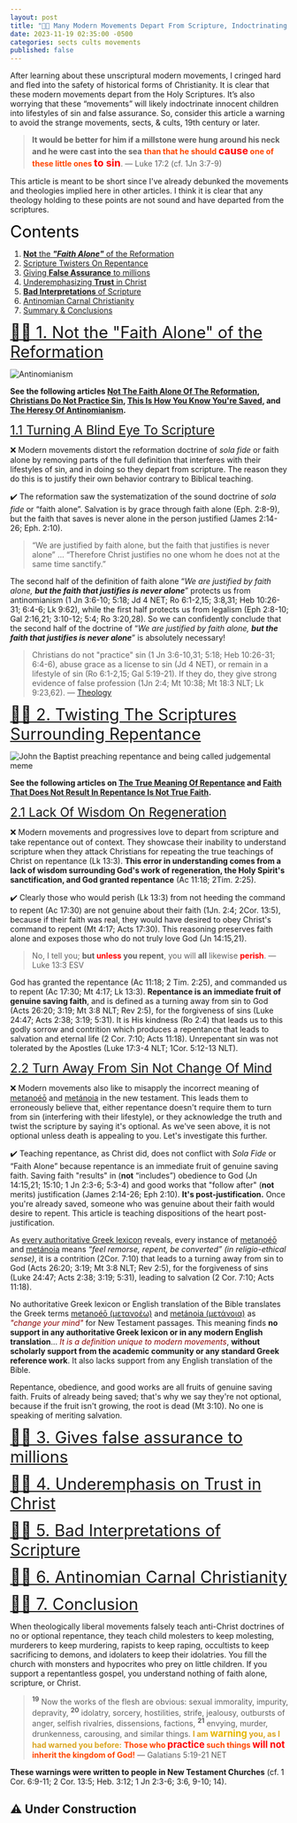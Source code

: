 ```yaml
---
layout: post
title: "🚶📜 Many Modern Movements Depart From Scripture, Indoctrinating Innocent Children Into Unrepentant Lifestyles Of Sin And False Assurance"
date: 2023-11-19 02:35:00 -0500
categories: sects cults movements
published: false
---
```


<!-- 🚶📜 How The 80's \"Free Grace\" Movement Departs From Scripture, Indoctrinating Innocent Children Into Lifestyles Of Sin And False Assurance -->

After learning about these unscriptural modern movements, I cringed hard and fled into the safety of historical forms of Christianity. It is clear that these modern movements depart from the Holy Scriptures. It’s also worrying that these “movements” will likely indoctrinate innocent children into lifestyles of sin and false assurance. So, consider this article a warning to avoid the strange movements, sects, & cults, 19th century or later.

> **It would be better for him if a millstone were hung around his neck and he were cast into the sea** <span style="font-weight:bold;color:orangered;">than that he should <span style="font-size:1.3em;color:red;">cause</span> one of these little ones <span style="font-size:1.3em;color:red;">to sin</span></span>. &mdash; Luke 17:2 (cf. 1Jn 3:7-9)

This article is meant to be short since I've already debunked the movements and theologies implied here in other articles. I think it is clear that any theology holding to these points are not sound and have departed from the scriptures.

<a name="contents" style="font-size:2.1em;color:black;">Contents</a>

1. <a href="#alone">**Not** the ***"Faith Alone"*** of the Reformation</a>
2. <a href="#repent">Scripture Twisters On Repentance</a>
3. <a href="#false">Giving **False Assurance** to millions</a>
4. <a href="#trust">Underemphasizing **Trust** in Christ</a>
5. <a href="#unlikely">**Bad Interpretations** of Scripture</a>
6. <a href="#carnal">Antinomian Carnal Christianity</a>
7. <a href="#conclusion">Summary & Conclusions</a>

<a name="alone" href="#contents" style="font-size:2.1em;">🚶📜 1. Not the "Faith Alone" of the Reformation</a>

![Antinomianism](/assets/images/free-grace-antinomianism.jpg)

**See the following articles [Not The Faith Alone Of The Reformation](https://sevenshepherd.github.io/faith-alone/), [Christians Do Not Practice Sin](https://sevenshepherd.github.io/practicing-sin/), [This Is How You Know You're Saved](https://sevenshepherd.github.io/how-do-you-know-you-are-saved/), and [The Heresy Of Antinomianism](https://sevenshepherd.github.io/antinomian-heresy/).**

<a name="blind" href="#contents" style="font-size:1.6em;">1.1 Turning A Blind Eye To Scripture</a>

❌ Modern movements distort the reformation doctrine of *sola fide* or faith alone by removing parts of the full definition that interferes with their lifestyles of sin, and in doing so they depart from scripture. The reason they do this is to justify their own behavior contrary to Biblical teaching.

<!-- to devise a way of being Christian that completely ignores scripture -->

<!-- Briefly, they push for easily disprovable interpretations of scripture that allow them to live lifestyles of sin, and in doing so, have become antinomian. The true definition of faith alone can be seen below:

Salvation is by grace through faith alone (Eph. 2:8-9), but the faith that saves is never alone in the person justified (James 2:14-26). Therefore Christ justifies no one whom he does not at the same time sanctify. -->

✔️ The reformation saw the systematization of the sound doctrine of *sola fide* or &ldquo;faith alone&rdquo;. Salvation is by grace through faith alone (Eph. 2:8-9), but the faith that saves is never alone in the person justified (James 2:14-26; Eph. 2:10). 

> “We are justified by faith alone, but the faith that justifies is never alone” ... “Therefore Christ justifies no one whom he does not at the same time sanctify.”

The second half of the definition of faith alone &ldquo;*We are justified by faith alone, **but the faith that justifies is never alone***&rdquo; protects us from antinomianism (1 Jn 3:6-10; 5:18; Jd 4 NET; Ro 6:1-2,15; 3:8,31; Heb 10:26-31; 6:4-6; Lk 9:62), while the first half protects us from legalism (Eph 2:8-10; Gal 2:16,21; 3:10-12; 5:4; Ro 3:20,28). So we can confidently conclude that the second half of the doctrine of &ldquo;*We are justified by faith alone, **but the faith that justifies is never alone***&rdquo; is absolutely necessary!

> Christians do not "practice" sin (1 Jn 3:6-10,31; 5:18; Heb 10:26-31; 6:4-6), abuse grace as a license to sin (Jd 4 NET), or remain in a lifestyle of sin (Ro 6:1-2,15; Gal 5:19-21). If they do, they give strong evidence of false profession (1Jn 2:4; Mt 10:38; Mt 18:3 NLT; Lk 9:23,62). &mdash; [Theology](https://sevenshepherd.github.io/theology/#alone)

<a name="repent" href="#contents" style="font-size:2.1em;">🚶📜 2. Twisting The Scriptures Surrounding Repentance</a>

![John the Baptist preaching repentance and being called judgemental meme](/assets/images/repent-meme.jpg)

**See the following articles on [The True Meaning Of Repentance](https://sevenshepherd.github.io/repentance/) and [Faith That Does Not Result In Repentance Is Not True Faith](https://sevenshepherd.github.io/repent/).**

<a name="regen" href="#contents" style="font-size:1.6em;">2.1 Lack Of Wisdom On Regeneration</a>

❌ Modern movements and progressives love to depart from scripture and take repentance out of context. They showcase their inability to understand scripture when they attack Christians for repeating the true teachings of Christ on repentance (Lk 13:3). **This error in understanding comes from a lack of wisdom surrounding God's work of regeneration, the Holy Spirit's sanctification, and God granted repentance** (Ac 11:18; 2Tim. 2:25).

<!-- TODO They inadvertently accuse Christ himself (Mt 4:17) and the Apostles (Acts 17:30) of teaching works when no one is doing that. -->

<!-- ❌ Modern movements and progressives love to depart from scripture and take repentance out of context. They showcase their inability to understand scripture by essentially accusing Christ himself (Mt 4:17) and the Apostles (Acts 17:30) of teaching works. They do this inadvertently when they attack Christians for repeating the true teachings of scripture. -->

✔️ Clearly those who would perish (Lk 13:3) from not heeding the command to repent (Ac 17:30) are not genuine about their faith (1Jn. 2:4; 2Cor. 13:5), because if their faith was real, they would have desired to obey Christ's command to repent (Mt 4:17; Acts 17:30). This reasoning preserves faith alone and exposes those who do not truly love God (Jn 14:15,21).

> No, I tell you; **but <span style="font-weight:bold;color:red;">unless</span> you repent**, you will **all** likewise <span style="font-weight:bold;color:red;">perish</span>. &mdash; Luke 13:3 ESV

<!-- Repentance is an immediate fruit of genuine saving faith, and is defined as a turning away from sin to God that leads to salvation and eternal life. Unrepentant sin was not tolerated by the Apostles (2Cor. 7:10; Acts 11:18; Acts 26:15-20; Acts 3:19; Luke 17:3-4; 1Cor. 5:12-13) -->

God has granted the repentance (Ac 11:18; 2 Tim. 2:25), and commanded us to repent (Ac 17:30; Mt 4:17; Lk 13:3). **Repentance is an immediate fruit of genuine saving faith**, and is defined as a turning away from sin to God (Acts 26:20; 3:19; Mt 3:8 NLT; Rev 2:5), for the forgiveness of sins (Luke 24:47; Acts 2:38; 3:19; 5:31). It is His kindness (Ro 2:4) that leads us to this godly sorrow and contrition which produces a repentance that leads to salvation and eternal life (2 Cor. 7:10; Acts 11:18). Unrepentant sin was not tolerated by the Apostles (Luke 17:3-4 NLT; 1Cor. 5:12-13 NLT).

<a name="turn" href="#contents" style="font-size:1.6em;">2.2 Turn Away From Sin Not Change Of Mind</a>

❌ Modern movements also like to misapply the incorrect meaning of [metanoéō](/assets/images/greek/metanoeo.png) and [metánoia](/assets/images/greek/metanoia.png) in the new testament. This leads them to erroneously believe that, either repentance doesn't require them to turn from sin (interfering with their lifestyle), or they acknowledge the truth and twist the scripture by saying it's optional. As we've seen above, it is not optional unless death is appealing to you. Let's investigate this further.

✔️ Teaching repentance, as Christ did, does not conflict with *Sola Fide* or &ldquo;Faith Alone&rdquo; because repentance is an immediate fruit of genuine saving faith. Saving faith "results" in (**not** &ldquo;includes&rdquo;) obedience to God (Jn 14:15,21; 15:10; 1 Jn 2:3-6; 5:3-4) and good works that "follow after" (**not** merits) justification (James 2:14-26; Eph 2:10). **It's post-justification.** Once you're already saved, someone who was genuine about their faith would desire to repent. This article is teaching dispositions of the heart post-justification.

<!-- - 🐉 The Serpent says, *&ldquo;Surely you will not die&rdquo;* (Gen. 3:4 NET).
- 🍇 God says, *&ldquo;No, I tell you; but unless you repent, you will all likewise perish.&rdquo;* (Luke 13:3 ESV)
- 🧑 Repentance does not merit salvation, salvation produces repentance. -->

As [every authoritative Greek lexicon](https://sevenshepherd.github.io/repentance/) reveals, every instance of [metanoéō](/assets/images/greek/metanoeo.png) and [metánoia](/assets/images/greek/metanoia.png) means *“feel remorse, repent, be converted” (in religio-ethical sense)*, it is a contrition (2Cor. 7:10) that leads to a turning away from sin to God (Acts 26:20; 3:19; Mt 3:8 NLT; Rev 2:5), for the forgiveness of sins (Luke 24:47; Acts 2:38; 3:19; 5:31), leading to salvation (2 Cor. 7:10; Acts 11:18).

No authoritative Greek lexicon or English translation of the Bible translates the Greek terms [metanoéō (μετανοέω)](/assets/images/greek/metanoeo.png) and [metánoia (μετάνοια)](/assets/images/greek/metanoia.png) as <span style="font-style:italic;color:darkred;">"change your mind"</span> for New Testament passages. This meaning finds **no support in any authoritative Greek lexicon or in any modern English translation**... <span style="font-style:italic;color:darkred;">It is a definition unique to modern  movements</span>, **without scholarly support from the academic community or any standard Greek reference work**. It also lacks support from any English translation of the Bible.

Repentance, obedience, and good works are all fruits of genuine saving faith. Fruits of already being saved; that's why we say they're not optional, because if the fruit isn't growing, the root is dead (Mt 3:10). No one is speaking of meriting salvation.

<!-- <span style="font-weight:bold;color:teal;">metanoeō (μετανοέω) [🔊](https://youtu.be/Ql4C5vMOns8)</span> and <span style="font-weight:bold;color:teal;">metanoia (μετάνοια) [🔊](https://youtu.be/3Y-9V38-RCI)</span> -->

<!-- > This meaning finds **no support in any authoritative Greek lexicon or in any modern English translation**... <span style="font-style:italic;color:darkred;">It is a definition unique to</span> [redacted] <span style="font-style:italic;color:darkred;">supporters</span>, **without scholarly support from the academic community or any standard Greek reference work**. It also lacks support from any English translation of the Bible. &mdash; Dr. Wayne Grudem (PhD, Cambridge; DD, Westminster). [p. 70.](https://amzn.to/3k3gESD). -->



<a name="false" href="#contents" style="font-size:2.1em;">🚶📜 3. Gives false assurance to millions</a>

<a name="trust" href="#contents" style="font-size:2.1em;">🚶📜 4. Underemphasis on Trust in Christ</a>

<a name="unlikely" href="#contents" style="font-size:2.1em;">🚶📜 5. Bad Interpretations of Scripture</a>

<a name="unlikely" href="#contents" style="font-size:2.1em;">🚶📜 6. Antinomian Carnal Christianity</a>

<a name="conclusion" href="#contents" style="font-size:2.1em;">🚶📜 7. Conclusion</a>

When theologically liberal movements falsely teach anti-Christ doctrines of no or optional repentance, they teach child molesters to keep molesting, murderers to keep murdering, rapists to keep raping, occultists to keep sacrificing to demons, and idolaters to keep their idolatries. You fill the church with monsters and hypocrites who prey on little children. If you support a repentantless gospel, you understand nothing of faith alone, scripture, or Christ.

> <sup style="font-weight:bold;">19</sup> Now the works of the flesh are obvious: sexual immorality, impurity, depravity, <sup style="font-weight:bold;">20</sup> idolatry, sorcery, hostilities, strife, jealousy, outbursts of anger, selfish rivalries, dissensions, factions, <sup style="font-weight:bold;">21</sup> envying, murder, drunkenness, carousing, and similar things. <span style="font-weight:bold;color:goldenrod;">I am <span style="font-size:1.2em;color:#e6b800;">warning</span> you, as I had warned you before:</span> <span style="font-weight:bold;color:orangered;">Those who <span style="font-size:1.2em;color:red;">practice</span> such things <span style="font-size:1.2em;color:red;">will not</span> inherit the kingdom of God!</span> &mdash; Galatians 5:19-21 NET

**These warnings were written to people in New Testament Churches** (cf. 1 Cor. 6:9-11; 2 Cor. 13:5; Heb. 3:12; 1 Jn 2:3-6; 3:6, 9-10; 14).

## ⚠️ Under Construction 

<script>
    var refTagger = {
        settings: {
            bibleVersion: 'ESV'
        }
    }; 

    (function(d, t) {
        var n=d.querySelector('[nonce]');
        refTagger.settings.nonce = n && (n.nonce||n.getAttribute('nonce'));
        var g = d.createElement(t), s = d.getElementsByTagName(t)[0];
        g.src = 'https://api.reftagger.com/v2/RefTagger.js';
        g.nonce = refTagger.settings.nonce;
        s.parentNode.insertBefore(g, s);
    }(document, 'script'));
</script>